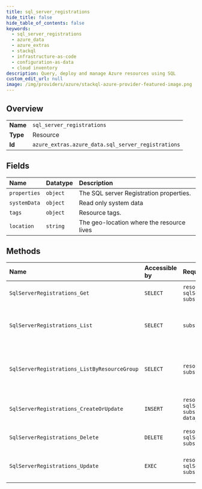 ```yaml
---
title: sql_server_registrations
hide_title: false
hide_table_of_contents: false
keywords:
  - sql_server_registrations
  - azure_data
  - azure_extras    
  - stackql
  - infrastructure-as-code
  - configuration-as-data
  - cloud inventory
description: Query, deploy and manage Azure resources using SQL
custom_edit_url: null
image: /img/providers/azure/stackql-azure-provider-featured-image.png
---
```

  
    

## Overview
<table><tbody>
<tr><td><b>Name</b></td><td><code>sql_server_registrations</code></td></tr>
<tr><td><b>Type</b></td><td>Resource</td></tr>
<tr><td><b>Id</b></td><td><code>azure_extras.azure_data.sql_server_registrations</code></td></tr>
</tbody></table>

## Fields
| Name | Datatype | Description |
|:-----|:---------|:------------|
| `properties` | `object` | The SQL server Registration properties. |
| `systemData` | `object` | Read only system data |
| `tags` | `object` | Resource tags. |
| `location` | `string` | The geo-location where the resource lives |
## Methods
| Name | Accessible by | Required Params | Description |
|:-----|:--------------|:----------------|:------------|
| `SqlServerRegistrations_Get` | `SELECT` | `resourceGroupName, sqlServerRegistrationName, subscriptionId` | Gets a SQL Server registration. |
| `SqlServerRegistrations_List` | `SELECT` | `subscriptionId` | Gets all SQL Server registrations in a subscription. |
| `SqlServerRegistrations_ListByResourceGroup` | `SELECT` | `resourceGroupName, subscriptionId` | Gets all SQL Server registrations in a resource group. |
| `SqlServerRegistrations_CreateOrUpdate` | `INSERT` | `resourceGroupName, sqlServerRegistrationName, subscriptionId, data__location` | Creates or updates a SQL Server registration. |
| `SqlServerRegistrations_Delete` | `DELETE` | `resourceGroupName, sqlServerRegistrationName, subscriptionId` | Deletes a SQL Server registration. |
| `SqlServerRegistrations_Update` | `EXEC` | `resourceGroupName, sqlServerRegistrationName, subscriptionId` | Updates SQL Server Registration tags. |

